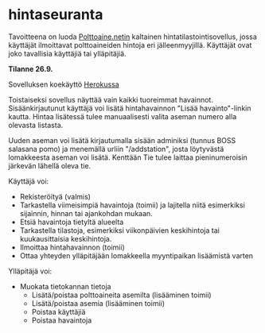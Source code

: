 # hintaseuranta
Tavoitteena on luoda [Polttoaine.netin](https://www.polttoaine.net) kaltainen hintatilastointisovellus, jossa käyttäjät ilmoittavat polttoaineiden hintoja eri jälleenmyyjillä.
Käyttäjät ovat joko tavallisia käyttäjiä tai ylläpitäjiä.

**Tilanne 26.9.**

Sovelluksen koekäyttö [Herokussa](https://aapohu-hintaseuranta.herokuapp.com/)

Toistaiseksi sovellus näyttää vain kaikki tuoreimmat havainnot. 
Sisäänkirjautunut käyttäjä voi lisätä hintahavainnon "Lisää havainto"-linkin kautta. Hintaa lisätessä tulee manuaalisesti valita aseman numero alla olevasta listasta. 

Uuden aseman voi lisätä kirjautumalla sisään adminiksi (tunnus BOSS salasana pomo) ja menemällä urliin "/addstation", josta löytyvästä lomakkeesta aseman voi lisätä. Kenttään Tie tulee laittaa pieninumeroisin järkevän lähellä oleva tie.

Käyttäjä voi: 
- Rekisteröityä (valmis)
- Tarkastella viimeisimpiä havaintoja (toimii) ja lajitella niitä esimerkiksi sijainnin, hinnan tai ajankohdan mukaan. 
- Etsiä havaintoja tietyltä alueelta
- Tarkastella tilastoja, esimerkiksi viikonpäivien keskihintoja tai kuukausittaisia keskihintoja.
- Ilmoittaa hintahavainnon (toimii)
- Ottaa yhteyden ylläpitäjään lomakkeella myyntipaikan lisäämistä varten

Ylläpitäjä voi:
- Muokata tietokannan tietoja
  - Lisätä/poistaa polttoaineita asemilta (lisääminen toimii)
  - Lisätä/poistaa asemia (lisääminen toimii)
  - Poistaa käyttäjiä 
  - Poistaa havaintoja 


